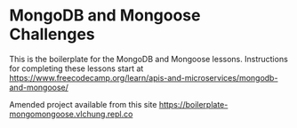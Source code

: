 # MongoDB and Mongoose Challenges

This is the boilerplate for the MongoDB and Mongoose lessons. Instructions for completing these lessons start at https://www.freecodecamp.org/learn/apis-and-microservices/mongodb-and-mongoose/

Amended project available from this site https://boilerplate-mongomongoose.vlchung.repl.co
